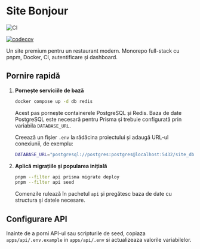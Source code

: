 # Site Bonjour

![CI](https://github.com/paulcureu/site-bonjour/actions/workflows/lint-test.yml/badge.svg)

[![codecov](https://codecov.io/gh/paulcureu/Site-Bonjour/branch/main/graph/badge.svg)](https://codecov.io/gh/paulcureu/Site-Bonjour)

Un site premium pentru un restaurant modern. Monorepo full-stack cu pnpm, Docker, CI, autentificare și dashboard.

## Pornire rapidă

1. **Pornește serviciile de bază**

   ```bash
   docker compose up -d db redis
   ```

   Acest pas pornește containerele PostgreSQL și Redis. Baza de date PostgreSQL este necesară pentru Prisma și trebuie configurată prin variabila `DATABASE_URL`.

   Creează un fișier `.env` la rădăcina proiectului și adaugă URL-ul conexiunii, de exemplu:

   ```bash
   DATABASE_URL="postgresql://postgres:postgres@localhost:5432/site_db"
   ```

2. **Aplică migrațiile și popularea inițială**

   ```bash
   pnpm --filter api prisma migrate deploy
   pnpm --filter api seed
   ```

   Comenzile rulează în pachetul `api` și pregătesc baza de date cu structura și datele necesare.

## Configurare API

Inainte de a porni API-ul sau scripturile de seed, copiaza `apps/api/.env.example` in `apps/api/.env` si actualizeaza valorile variabilelor.
